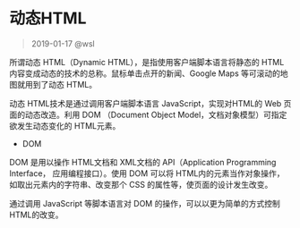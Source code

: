 # 动态HTML

> 2019-01-17 @wsl

所谓动态 HTML（Dynamic HTML），是指使用客户端脚本语言将静态的 HTML内容变成动态的技术的总称。鼠标单击点开的新闻、Google Maps 等可滚动的地图就用到了动态 HTML。

动态 HTML技术是通过调用客户端脚本语言 JavaScript，实现对HTML的 Web 页面的动态改造。利用 DOM （Document Object Model，文档对象模型）可指定欲发生动态变化的 HTML元素。 



- DOM

DOM 是用以操作 HTML文档和 XML文档的 API（Application Programming Interface， 应用编程接口）。使用 DOM 可以将 HTML内的元素当作对象操作，如取出元素内的字符串、改变那个 CSS 的属性等，使页面的设计发生改变。

通过调用 JavaScript 等脚本语言对 DOM 的操作，可以以更为简单的方式控制 HTML的改变。

